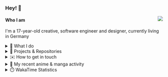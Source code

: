 ### Hey! 👋

[<img src="https://lanyard-profile-readme.vercel.app/api/228965621478588416" align="right">](https://discord.com/users/228965621478588416)

#### Who I am

I'm a 17-year-old creative, software engineer and designer, currently living in Germany

<details>
  <summary>💼 What I do</summary>

I currently am working on starting a publishing and management company for creatives.
I also am creative lead, community manager, and web developer at the Minecraft Server [Xenyria](https://xenyria.net) and the team behind it, [Pixelground Labs](https://pixelgroundlabs.com).
</details>

<details>
  <summary>📁 Projects & Repositories</summary>

<table>
    <thead>
        <tr>
            <th colspan=2>Svelte Libraries</th>
        </tr>
    </thead>
    <tbody>
        <tr>
            <td><a href="https://github.com/pixelgroundlabs/svelte-skinview3d">pixelgroundlabs/svelte-skinview3d</a></td>
            <td>A svelte component for rendering Minecraft SKins in 3D based on <a href="https://github.com/bs-community/skinview3d">skinview3d</a></td>
        </tr>
    </tbody>
    <thead>
        <tr>
            <th colspan=2>Minecraft Mods</th>
        </tr>
    </thead>
    <tbody>
        <tr>
            <td><a href="https://github.com/XenyriaNET/xeem">Xenyria Experience Enhancement Mod</a></td>
            <td>A client-side Minecraft Mod aiming to improve the experience on the Xenyria Minecraft Server</td>
        </tr>
    </tbody>
    <thead>
        <tr>
            <th colspan=2>Old Stuff</th>
        </tr>
    </thead>
    <tbody>
        <tr>
            <td><a href="https://github.com/OfficialCRUGG/lwstatus">lwstatus</a></td>
            <td>Lightweight webserver exposing various system metrics as a JSON endpoint and frontend</td>
        </tr>
        <tr>
            <td><a href="https://github.com/OfficialCRUGG/cfddns">cfddns / cloudflare-dyndns</a></td>
            <td>Simple application to run in the background that regularly checks for IP address changes and updates specific Cloudflare DNS Records accordingly. <s><i>Not sure how this still works...</i></s></td>
        </tr>
    </tbody>
</table>

</details>

<details>
  <summary>✉️ How to get in touch</summary>
  
> Sorted by how quickly you can expect a reply
- [Hit me up on Discord](https://discord.com/users/228965621478588416)
- [Hit me up on Twitter](https://twitter.com/cruggdev)
- [Send me a mail](mailto:me@crg.sh)
</details>


<details>
  <summary>🌸 My recent anime & manga activity</summary>
  
<!-- ANILIST_ACTIVITY:start -->

-   📺 Rewatched episode 6 of [Rascal Does Not Dream of Bunny Girl Senpai](https://anilist.co/anime/101291) (00:14, 04 January 2024)
-   📺 Watched episode 10 - 11 of [Horimiya: The Missing Pieces](https://anilist.co/anime/163132) (16:59, 03 January 2024)
-   📺 Rewatched episode 4 - 5 of [Rascal Does Not Dream of Bunny Girl Senpai](https://anilist.co/anime/101291) (05:33, 03 January 2024)
-   📺 Plans to watch [The Dreaming Boy is a Realist](https://anilist.co/anime/157397) (19:56, 02 January 2024)
-   📺 Plans to watch 1 of [The Deer King](https://anilist.co/anime/102891) (19:45, 02 January 2024)

<!-- ANILIST_ACTIVITY:end -->
</details>

<details>
  <summary>⏱️ WakaTime Statistics</summary>

<!--START_SECTION:waka-->

```txt
From: 26 December 2023 - To: 02 January 2024

Other        2 hrs 32 mins   ███████████████░░░░░░░░░░   59.49 %
JSON         30 mins         ███░░░░░░░░░░░░░░░░░░░░░░   12.01 %
Svelte       30 mins         ███░░░░░░░░░░░░░░░░░░░░░░   11.94 %
TypeScript   16 mins         █▓░░░░░░░░░░░░░░░░░░░░░░░   06.37 %
CSS          12 mins         █▒░░░░░░░░░░░░░░░░░░░░░░░   04.78 %
```

<!--END_SECTION:waka-->
</details>
